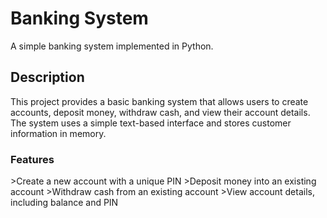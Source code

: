 <h1>Banking System</h1>
A simple banking system implemented in Python.
<h2>Description</h2>
This project provides a basic banking system that allows users to create accounts, deposit money, withdraw cash, and view their account details. The system uses a simple text-based interface and stores customer information in memory.

<h3>Features</h3>
>Create a new account with a unique PIN
>Deposit money into an existing account
>Withdraw cash from an existing account
>View account details, including balance and PIN
